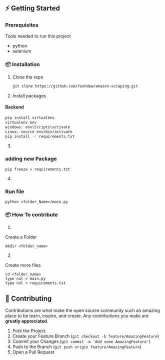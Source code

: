 
<!-- GETTING STARTED -->
##  ⚡️ Getting Started


### Prerequisites
Tools needed to run this project
* python
* selenium

###  📦 Installation

1. Clone the repo
   ```sh
   git clone https://github.com/Yashdew/amazon-scraping.git
   ```
2. Install packages

#### Backend

```bash
pip install virtualenv
virtualenv env
windows: env\Scripts\activate
Linux: source env/bin/activate
pip install -r requirements.txt
```
3.
### adding new Package

```
pip freeze > requirements.txt
```

4.
### Run file
```
python <folder_Name>/main.py 
```

###  📦 How To contribute

1. 
Create a Folder
```
mkdir <folder_name>
```

2.
Create more files
```
cd <folder_name>
type nul > main.py
type nul > requirements.txt
```


<!-- CONTRIBUTING -->
## 🔧 Contributing

Contributions are what make the open source community such an amazing place to be learn, inspire, and create. Any contributions you make are **greatly appreciated**.

1. Fork the Project
2. Create your Feature Branch (`git checkout -b feature/AmazingFeature`)
3. Commit your Changes (`git commit -m 'Add some AmazingFeature'`)
4. Push to the Branch (`git push origin feature/AmazingFeature`)
5. Open a Pull Request
